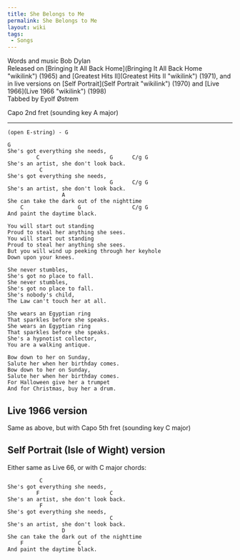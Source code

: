 ```yaml
---
title: She Belongs to Me
permalink: She Belongs to Me
layout: wiki
tags:
 - Songs
---
```


Words and music Bob Dylan  
Released on [Bringing It All Back
Home](Bringing It All Back Home "wikilink") (1965) and [Greatest Hits
II](Greatest Hits II "wikilink") (1971), and in live versions on [Self
Portrait](Self Portrait "wikilink") (1970) and [Live
1966](Live 1966 "wikilink") (1998)  
Tabbed by Eyolf Østrem

Capo 2nd fret (sounding key A major)

* * * * *

    (open E-string) - G

    G
    She's got everything she needs,
             C                      G      C/g G
    She's an artist, she don't look back.
              C
    She's got everything she needs,
                                    G      C/g G
    She's an artist, she don't look back.
                     A
    She can take the dark out of the nighttime
        C                 G                C/g G
    And paint the daytime black.

    You will start out standing
    Proud to steal her anything she sees.
    You will start out standing
    Proud to steal her anything she sees.
    But you will wind up peeking through her keyhole
    Down upon your knees.

    She never stumbles,
    She's got no place to fall.
    She never stumbles,
    She's got no place to fall.
    She's nobody's child,
    The Law can't touch her at all.

    She wears an Egyptian ring
    That sparkles before she speaks.
    She wears an Egyptian ring
    That sparkles before she speaks.
    She's a hypnotist collector,
    You are a walking antique.

    Bow down to her on Sunday,
    Salute her when her birthday comes.
    Bow down to her on Sunday,
    Salute her when her birthday comes.
    For Halloween give her a trumpet
    And for Christmas, buy her a drum.

<h2 class="songversion">
Live 1966 version

</h2>
Same as above, but with Capo 5th fret (sounding key C major)

<h2 class="songversion">
Self Portrait (Isle of Wight) version

</h2>
Either same as Live 66, or with C major chords:

              C
    She's got everything she needs,
             F                      C
    She's an artist, she don't look back.
              F
    She's got everything she needs,
                                    C
    She's an artist, she don't look back.
                     D
    She can take the dark out of the nighttime
        F                 C
    And paint the daytime black.
